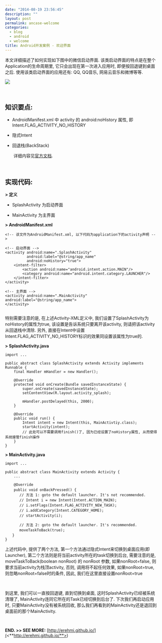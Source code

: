 ```yaml
---
date: "2014-08-19 23:56:45"
description: ""
layout: post
permalink: ancase-welcome
categories:
  - blog
  - android
  - welcome
title: Android开发案例 - 欢迎界面
---
```


本文详细描述了如何实现如下图中的微信启动界面.
该类启动界面的特点是在整个Application的生命周期里, 它只会出现在第一次进入应用时,
即便按回退键到桌面之后. 使用该类启动界面的应用还有: QQ, QQ音乐,
网易云音乐和微博等等.

![](<http://images.cnitblog.com/blog/608747/201501/151335444483480.png>)

 

知识要点:
---------

-   AndroidManifest.xml 中 activity 的 android:noHistory 属性, 即
    Intent.FLAG\_ACTIVITY\_NO\_HISTORY

-   隐式Intent

-   回退栈(BackStack)

　　详细内容见[官方文档](<http://developer.android.com/develop/index.html>).

 

实现代码:
---------

**\> 定义**

-   SplashActivity 为启动界面

-   MainActivity 为主界面 

**\> AndroidManifest.xml**

~~~~~~~~~~~~~~~~~~~~~~~~~~~~~~~~~~~~~~~~~~~~~~~~~~~~~~~~~~~~~~~~~~~~~~~~~~~~~~~~
<!-- 该文件为AndroidManifest.xml, 以下代码为application下的activity声明 -->

<!-- 启动界面 -->
<activity android:name=".SplashActivity"
          android:label="@string/app_name"
          android:noHistory="true">
    <intent-filter>
        <action android:name="android.intent.action.MAIN"/>
        <category android:name="android.intent.category.LAUNCHER"/>
    </intent-filter>
</activity>

<!-- 主界面 -->
<activity android:name=".MainActivity" android:label="@string/app_name">
</activity>
 
~~~~~~~~~~~~~~~~~~~~~~~~~~~~~~~~~~~~~~~~~~~~~~~~~~~~~~~~~~~~~~~~~~~~~~~~~~~~~~~~

特别需要注意的是, 在上述Activity-XML定义中,
我们设置了SplashActivity为noHistory的属性为true,
该设置是告诉系统只要离开该activity, 则请把该activity从回退栈中清除. 另外,
直接在Intent中设置Intent.FLAG\_ACTIVITY\_NO\_HISTORY标识的效果同设置该属性为true的.

**\> SplashActivity.java**

~~~~~~~~~~~~~~~~~~~~~~~~~~~~~~~~~~~~~~~~~~~~~~~~~~~~~~~~~~~~~~~~~~~~~~~~~~~~~~~~
import ...

public abstract class SplashActivity extends Activity implements Runnable {
    final Handler mHandler = new Handler();

    @Override
    protected void onCreate(Bundle savedInstanceState) {
        super.onCreate(savedInstanceState);
        setContentView(R.layout.activity_splash);

        mHandler.postDelayed(this, 2000);
    }

    @Override
    public void run() {
        Intent intent = new Intent(this, MainActivtiy.class);
        startActivity(intent);
        // 此处可以不需要调用finish()了, 因为已经设置了noHistory属性, 从而使得系统接管finish操作
    }
}
~~~~~~~~~~~~~~~~~~~~~~~~~~~~~~~~~~~~~~~~~~~~~~~~~~~~~~~~~~~~~~~~~~~~~~~~~~~~~~~~

**\> MainActivity.java**

~~~~~~~~~~~~~~~~~~~~~~~~~~~~~~~~~~~~~~~~~~~~~~~~~~~~~~~~~~~~~~~~~~~~~~~~~~~~~~~~
import ...

public abstract class MainActivity extends Activity {
    ...

    @Override
    public void onBackPressed() { 　　　　
　　　　// 方法 1: goto the default launcher. It's not recommended.
　　　　// Intent i = new Intent(Intent.ACTION_MAIN);
　　　　// i.setFlags(Intent.FLAG_ACTIVITY_NEW_TASK);
　　　　// i.addCategory(Intent.CATEGORY_HOME);
　　　　// startActivity(i);

　　　　// 方法 2: goto the default launcher. It's recommended.
　　　　moveTaskToBack(true);
　　}
}
~~~~~~~~~~~~~~~~~~~~~~~~~~~~~~~~~~~~~~~~~~~~~~~~~~~~~~~~~~~~~~~~~~~~~~~~~~~~~~~~

上述代码中, 提供了两个方法,
第一个方法通过隐式Intent来切换到桌面应用(即Launcher),
第二个方法则是将当前activity所在的task切换到后台, 需要注意的是,
moveTaskToBack(boolean nonRoot) 的 nonRoot 参数, 如果nonRoot=false,
则要求当前activity为栈顶activity, 否则, 调用将不起任何效果, 如果nonRoot=true,
则忽略nonRoot=false时的条件, 因此, 我们在这里直接设置nonRoot=true

 

到这里, 我们可以一直按回退键, 直到切换到桌面,
这时SplashActivity已经被系统清理了,
MainActivity连同它所在的Task已经切换到后台了. 下次我们再启动应用时,
只要MainActivity没有被系统回收,
那么我们再看到的MainActivity还是退回到桌面前的那个MainActivity.

 

**END. \>\> SEE MORE:**
[http://erehmi.github.io/](<**http://erehmi.github.io/**>)

 
